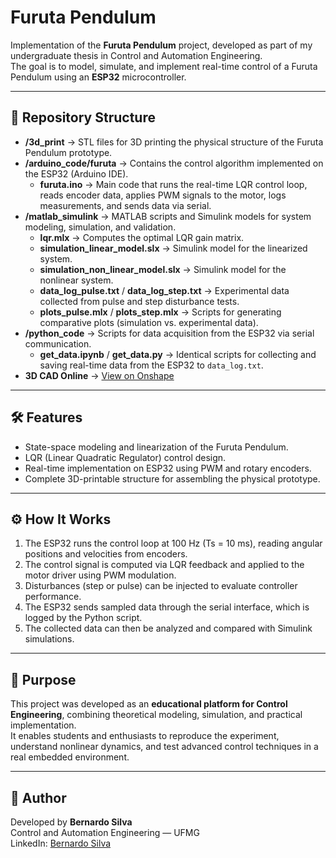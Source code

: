 # Furuta Pendulum

Implementation of the **Furuta Pendulum** project, developed as part of my undergraduate thesis in Control and Automation Engineering.  
The goal is to model, simulate, and implement real-time control of a Furuta Pendulum using an **ESP32** microcontroller.

---

## 📂 Repository Structure

- **/3d_print** → STL files for 3D printing the physical structure of the Furuta Pendulum prototype.
- **/arduino_code/furuta** → Contains the control algorithm implemented on the ESP32 (Arduino IDE).  
  - **furuta.ino** → Main code that runs the real-time LQR control loop, reads encoder data, applies PWM signals to the motor, logs measurements, and sends data via serial.
- **/matlab_simulink** → MATLAB scripts and Simulink models for system modeling, simulation, and validation.  
  - **lqr.mlx** → Computes the optimal LQR gain matrix.  
  - **simulation_linear_model.slx** → Simulink model for the linearized system.  
  - **simulation_non_linear_model.slx** → Simulink model for the nonlinear system.  
  - **data_log_pulse.txt** / **data_log_step.txt** → Experimental data collected from pulse and step disturbance tests.  
  - **plots_pulse.mlx** / **plots_step.mlx** → Scripts for generating comparative plots (simulation vs. experimental data).  
- **/python_code** → Scripts for data acquisition from the ESP32 via serial communication.  
  - **get_data.ipynb** / **get_data.py** → Identical scripts for collecting and saving real-time data from the ESP32 to `data_log.txt`. 
- **3D CAD Online** → [View on Onshape](https://cad.onshape.com/documents/d0d2d40c9dd0c88f858cd038/w/86dce8532c9b6c8310216a8c/e/c2fa23f7c1c4edc232f4e580?renderMode=0&uiState=68e07acc73f9dd32bc20c706)  

---

## 🛠️ Features

- State-space modeling and linearization of the Furuta Pendulum.  
- LQR (Linear Quadratic Regulator) control design.  
- Real-time implementation on ESP32 using PWM and rotary encoders.  
- Complete 3D-printable structure for assembling the physical prototype.

---

## ⚙️ How It Works

1. The ESP32 runs the control loop at 100 Hz (Ts = 10 ms), reading angular positions and velocities from encoders.  
2. The control signal is computed via LQR feedback and applied to the motor driver using PWM modulation.  
3. Disturbances (step or pulse) can be injected to evaluate controller performance.  
4. The ESP32 sends sampled data through the serial interface, which is logged by the Python script.  
5. The collected data can then be analyzed and compared with Simulink simulations.

---

## 🎯 Purpose

This project was developed as an **educational platform for Control Engineering**, combining theoretical modeling, simulation, and practical implementation.  
It enables students and enthusiasts to reproduce the experiment, understand nonlinear dynamics, and test advanced control techniques in a real embedded environment.

---

## 🧠 Author

Developed by **Bernardo Silva**  
Control and Automation Engineering — UFMG  
LinkedIn: [Bernardo Silva](https://www.linkedin.com/in/bernardo-de-souza-silva/)
